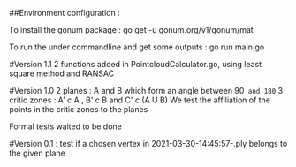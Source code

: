##Environment configuration :


To install the gonum package : go get -u gonum.org/v1/gonum/mat

To run the under commandline and get some outputs : go run main.go

#Version 1.1
2 functions added in PointcloudCalculator.go, using least square method and RANSAC

#Version 1.0
2 planes : A and B which form an angle between 90` and 180`
3 critic zones : A' c  A , B' c B and C' c (A U B)
We test the affiliation of the points in the critic zones to the planes

Formal tests waited to be done 

#Version 0.1 : 
test if a chosen vertex in 2021-03-30-14:45:57-.ply  belongs to the given plane

